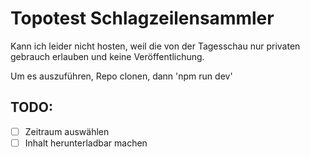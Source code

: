 # Topotest Schlagzeilensammler

Kann ich leider nicht hosten, weil die von der Tagesschau nur privaten gebrauch erlauben und keine Veröffentlichung.

Um es auszuführen, Repo clonen, dann 'npm run dev'

TODO:
-
- [ ] Zeitraum auswählen
- [ ] Inhalt herunterladbar machen
